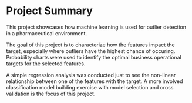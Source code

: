 # Project Summary
This project showcases how machine learning is used for outlier detection in a pharmaceutical environment.

The goal of this project is to characterize how the features impact the target, especially where outliers have the highest chance of occuring. Probability charts were used to identify the optimal business operational targets for the selected features.

A simple regression analysis was conducted just to see the non-linear relationship between one of the features with the target. A more involved classification model building exercise with model selection and cross validation is the focus of this project.
